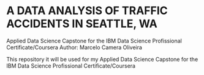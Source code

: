 # A DATA ANALYSIS OF TRAFFIC ACCIDENTS IN SEATTLE, WA

Applied Data Science Capstone for the IBM Data Science Profissional Certificate/Coursera
Author: Marcelo Camera Oliveira

This  repository it will be used for my Applied Data Science Capstone for the IBM Data Science Profissional Certificate/Coursera
